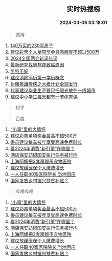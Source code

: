 <div align="center"><h2>实时热搜榜</h2><h4>2024-03-06 03:18:01</h4></div>

> 微博  

1. [140万买的230平房子](https://s.weibo.com/weibo?q=140%E4%B8%87%E4%B9%B0%E7%9A%84230%E5%B9%B3%E6%88%BF%E5%AD%90&t=31&band_rank=1&Refer=top)<br />
2. [建议彩票个人单项奖金最高额度不超过500万](https://s.weibo.com/weibo?q=%23%E5%BB%BA%E8%AE%AE%E5%BD%A9%E7%A5%A8%E4%B8%AA%E4%BA%BA%E5%8D%95%E9%A1%B9%E5%A5%96%E9%87%91%E6%9C%80%E9%AB%98%E9%A2%9D%E5%BA%A6%E4%B8%8D%E8%B6%85%E8%BF%87500%E4%B8%87%23&t=31&band_rank=2&Refer=top)<br />
3. [2024全国两会新词热词](https://s.weibo.com/weibo?q=%232024%E5%85%A8%E5%9B%BD%E4%B8%A4%E4%BC%9A%E6%96%B0%E8%AF%8D%E7%83%AD%E8%AF%8D%23&t=31&band_rank=3&Refer=top)<br />
4. [最新研究找到熬夜致癌原因](https://s.weibo.com/weibo?q=%23%E6%9C%80%E6%96%B0%E7%A0%94%E7%A9%B6%E6%89%BE%E5%88%B0%E7%86%AC%E5%A4%9C%E8%87%B4%E7%99%8C%E5%8E%9F%E5%9B%A0%23&t=31&band_rank=4&Refer=top)<br />
5. [凯特王妃](https://s.weibo.com/weibo?q=%E5%87%AF%E7%89%B9%E7%8E%8B%E5%A6%83&t=31&band_rank=5&Refer=top)<br />
6. [建议消除简历第一学历概念](https://s.weibo.com/weibo?q=%23%E5%BB%BA%E8%AE%AE%E6%B6%88%E9%99%A4%E7%AE%80%E5%8E%86%E7%AC%AC%E4%B8%80%E5%AD%A6%E5%8E%86%E6%A6%82%E5%BF%B5%23&t=31&band_rank=6&Refer=top)<br />
7. [射雕英雄传侠之大者计划全球发行](https://s.weibo.com/weibo?q=%23%E5%B0%84%E9%9B%95%E8%8B%B1%E9%9B%84%E4%BC%A0%E4%BE%A0%E4%B9%8B%E5%A4%A7%E8%80%85%E8%AE%A1%E5%88%92%E5%85%A8%E7%90%83%E5%8F%91%E8%A1%8C%23&t=31&band_rank=7&Refer=top)<br />
8. [代表建议毕业生不要只把眼光放在一线城市](https://s.weibo.com/weibo?q=%23%E4%BB%A3%E8%A1%A8%E5%BB%BA%E8%AE%AE%E6%AF%95%E4%B8%9A%E7%94%9F%E4%B8%8D%E8%A6%81%E5%8F%AA%E6%8A%8A%E7%9C%BC%E5%85%89%E6%94%BE%E5%9C%A8%E4%B8%80%E7%BA%BF%E5%9F%8E%E5%B8%82%23&t=31&band_rank=8&Refer=top)<br />
9. [建议中小学生每天都有一节体育课](https://s.weibo.com/weibo?q=%23%E5%BB%BA%E8%AE%AE%E4%B8%AD%E5%B0%8F%E5%AD%A6%E7%94%9F%E6%AF%8F%E5%A4%A9%E9%83%BD%E6%9C%89%E4%B8%80%E8%8A%82%E4%BD%93%E8%82%B2%E8%AF%BE%23&t=31&band_rank=9&Refer=top)<br />

> 知乎  


> 百度  

1. [“小事”里的大情怀](https://www.baidu.com/s?wd=%E2%80%9C%E5%B0%8F%E4%BA%8B%E2%80%9D%E9%87%8C%E7%9A%84%E5%A4%A7%E6%83%85%E6%80%80&sa=fyb_news&rsv_dl=fyb_news)<br />
2. [建议彩票单项奖金最高不超500万](https://www.baidu.com/s?wd=%E5%BB%BA%E8%AE%AE%E5%BD%A9%E7%A5%A8%E5%8D%95%E9%A1%B9%E5%A5%96%E9%87%91%E6%9C%80%E9%AB%98%E4%B8%8D%E8%B6%85500%E4%B8%87&sa=fyb_news&rsv_dl=fyb_news)<br />
3. [委员建议每车按年享受高速免费时长](https://www.baidu.com/s?wd=%E5%A7%94%E5%91%98%E5%BB%BA%E8%AE%AE%E6%AF%8F%E8%BD%A6%E6%8C%89%E5%B9%B4%E4%BA%AB%E5%8F%97%E9%AB%98%E9%80%9F%E5%85%8D%E8%B4%B9%E6%97%B6%E9%95%BF&sa=fyb_news&rsv_dl=fyb_news)<br />
4. [看2024年消费“新引擎”在哪里？](https://www.baidu.com/s?wd=%E7%9C%8B2024%E5%B9%B4%E6%B6%88%E8%B4%B9%E2%80%9C%E6%96%B0%E5%BC%95%E6%93%8E%E2%80%9D%E5%9C%A8%E5%93%AA%E9%87%8C%EF%BC%9F&sa=fyb_news&rsv_dl=fyb_news)<br />
5. [酒店保安妨碍国安执行任务被行拘](https://www.baidu.com/s?wd=%E9%85%92%E5%BA%97%E4%BF%9D%E5%AE%89%E5%A6%A8%E7%A2%8D%E5%9B%BD%E5%AE%89%E6%89%A7%E8%A1%8C%E4%BB%BB%E5%8A%A1%E8%A2%AB%E8%A1%8C%E6%8B%98&sa=fyb_news&rsv_dl=fyb_news)<br />
6. [上海阿姨把3套房赠予宠物医院](https://www.baidu.com/s?wd=%E4%B8%8A%E6%B5%B7%E9%98%BF%E5%A7%A8%E6%8A%8A3%E5%A5%97%E6%88%BF%E8%B5%A0%E4%BA%88%E5%AE%A0%E7%89%A9%E5%8C%BB%E9%99%A2&sa=fyb_news&rsv_dl=fyb_news)<br />
7. [建议放缓医保个人缴费增长](https://www.baidu.com/s?wd=%E5%BB%BA%E8%AE%AE%E6%94%BE%E7%BC%93%E5%8C%BB%E4%BF%9D%E4%B8%AA%E4%BA%BA%E7%BC%B4%E8%B4%B9%E5%A2%9E%E9%95%BF&sa=fyb_news&rsv_dl=fyb_news)<br />
8. [一人任职40家医院院长 当地回应](https://www.baidu.com/s?wd=%E4%B8%80%E4%BA%BA%E4%BB%BB%E8%81%8C40%E5%AE%B6%E5%8C%BB%E9%99%A2%E9%99%A2%E9%95%BF+%E5%BD%93%E5%9C%B0%E5%9B%9E%E5%BA%94&sa=fyb_news&rsv_dl=fyb_news)<br />
9. [国家发放乡村振兴扶贫补贴？](https://www.baidu.com/s?wd=%E5%9B%BD%E5%AE%B6%E5%8F%91%E6%94%BE%E4%B9%A1%E6%9D%91%E6%8C%AF%E5%85%B4%E6%89%B6%E8%B4%AB%E8%A1%A5%E8%B4%B4%EF%BC%9F&sa=fyb_news&rsv_dl=fyb_news)<br />

> 哔哩哔哩  

1. [“小事”里的大情怀](https://www.baidu.com/s?wd=%E2%80%9C%E5%B0%8F%E4%BA%8B%E2%80%9D%E9%87%8C%E7%9A%84%E5%A4%A7%E6%83%85%E6%80%80&sa=fyb_news&rsv_dl=fyb_news)<br />
2. [建议彩票单项奖金最高不超500万](https://www.baidu.com/s?wd=%E5%BB%BA%E8%AE%AE%E5%BD%A9%E7%A5%A8%E5%8D%95%E9%A1%B9%E5%A5%96%E9%87%91%E6%9C%80%E9%AB%98%E4%B8%8D%E8%B6%85500%E4%B8%87&sa=fyb_news&rsv_dl=fyb_news)<br />
3. [委员建议每车按年享受高速免费时长](https://www.baidu.com/s?wd=%E5%A7%94%E5%91%98%E5%BB%BA%E8%AE%AE%E6%AF%8F%E8%BD%A6%E6%8C%89%E5%B9%B4%E4%BA%AB%E5%8F%97%E9%AB%98%E9%80%9F%E5%85%8D%E8%B4%B9%E6%97%B6%E9%95%BF&sa=fyb_news&rsv_dl=fyb_news)<br />
4. [看2024年消费“新引擎”在哪里？](https://www.baidu.com/s?wd=%E7%9C%8B2024%E5%B9%B4%E6%B6%88%E8%B4%B9%E2%80%9C%E6%96%B0%E5%BC%95%E6%93%8E%E2%80%9D%E5%9C%A8%E5%93%AA%E9%87%8C%EF%BC%9F&sa=fyb_news&rsv_dl=fyb_news)<br />
5. [酒店保安妨碍国安执行任务被行拘](https://www.baidu.com/s?wd=%E9%85%92%E5%BA%97%E4%BF%9D%E5%AE%89%E5%A6%A8%E7%A2%8D%E5%9B%BD%E5%AE%89%E6%89%A7%E8%A1%8C%E4%BB%BB%E5%8A%A1%E8%A2%AB%E8%A1%8C%E6%8B%98&sa=fyb_news&rsv_dl=fyb_news)<br />
6. [上海阿姨把3套房赠予宠物医院](https://www.baidu.com/s?wd=%E4%B8%8A%E6%B5%B7%E9%98%BF%E5%A7%A8%E6%8A%8A3%E5%A5%97%E6%88%BF%E8%B5%A0%E4%BA%88%E5%AE%A0%E7%89%A9%E5%8C%BB%E9%99%A2&sa=fyb_news&rsv_dl=fyb_news)<br />
7. [建议放缓医保个人缴费增长](https://www.baidu.com/s?wd=%E5%BB%BA%E8%AE%AE%E6%94%BE%E7%BC%93%E5%8C%BB%E4%BF%9D%E4%B8%AA%E4%BA%BA%E7%BC%B4%E8%B4%B9%E5%A2%9E%E9%95%BF&sa=fyb_news&rsv_dl=fyb_news)<br />
8. [一人任职40家医院院长 当地回应](https://www.baidu.com/s?wd=%E4%B8%80%E4%BA%BA%E4%BB%BB%E8%81%8C40%E5%AE%B6%E5%8C%BB%E9%99%A2%E9%99%A2%E9%95%BF+%E5%BD%93%E5%9C%B0%E5%9B%9E%E5%BA%94&sa=fyb_news&rsv_dl=fyb_news)<br />
9. [国家发放乡村振兴扶贫补贴？](https://www.baidu.com/s?wd=%E5%9B%BD%E5%AE%B6%E5%8F%91%E6%94%BE%E4%B9%A1%E6%9D%91%E6%8C%AF%E5%85%B4%E6%89%B6%E8%B4%AB%E8%A1%A5%E8%B4%B4%EF%BC%9F&sa=fyb_news&rsv_dl=fyb_news)<br />

